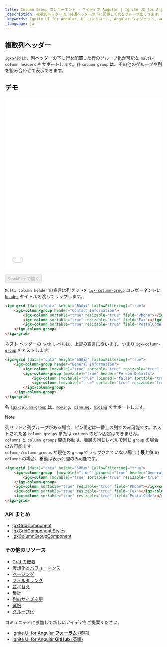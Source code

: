 ```yaml
---
title: Column Group コンポーネント - ネイティブ Angular | Ignite UI for Angular
_description: 複数列ヘッダーは、共通ヘッダーの下に配置して列をグループ化できます。各列グループにその他のグループや列を組み合わせて表示できます。
_keywords: Ignite UI for Angular, UI コントロール, Angular ウィジェット, web ウィジェット, UI ウィジェット, Angular, ネイティブ Angular コンポーネント スイート, ネイティブ Angular コントロール, ネイティブ Angular コンポーネント ライブラリ, Angular データグリッド コンポーネント, Angular データグリッド コントロール, ネイティブ Angular コンポーネント, Angular Grid コンポーネント, Angular Grid コントロール, Angular 高パフォーマンス Grid, 複数列ヘッダー, 遅延複数列ヘッダー, グリッド複数列ヘッダー, Angular グリッド複数列ヘッダー, Angular 列
_language: ja
---
```


## 複数列ヘッダー

[`IgxGrid`]({environment:angularApiUrl}/classes/igxgridcomponent.html) は、列ヘッダーの下に行を配置した行のグループ化が可能な `multi-column headers` をサポートします。各 `column group` は、その他のグループや列を組み合わせて表示できます。

## デモ

<div class="sample-container loading" style="height:550px">
    <iframe id="grid-multi-column-headers-iframe" src='{environment:demosBaseUrl}/multi-column-headers' width="100%" height="100%" seamless frameBorder="0" onload="onSampleIframeContentLoaded(this);"></iframe>
</div>
<br/>
<div>
<button data-localize="stackblitz" disabled class="stackblitz-btn" data-iframe-id="grid-multi-column-headers-iframe" data-demos-base-url="{environment:demosBaseUrl}">StackBlitz で開く</button>
</div>

`Multi column header` の宣言は列セットを [`igx-column-group`]({environment:angularApiUrl}/classes/igxcolumngroupcomponent.html) コンポーネントに [`header`]({environment:angularApiUrl}/classes/igxcolumngroupcomponent.html#header) タイトルを渡してラップします。

```html
<igx-grid [data]="data" height="600px" [allowFiltering]="true">
    <igx-column-group header="Contact Information">
        <igx-column sortable="true" resizable="true" field="Phone"></igx-column>
        <igx-column sortable="true" resizable="true" field="Fax"></igx-column>
        <igx-column sortable="true" resizable="true" field="PostalCode"></igx-column>
    </igx-column-group>
</igx-grid>
```

ネスト ヘッダーの `n-th` レベルは、上記の宣言に従います。つまり [`igx-column-group`]({environment:angularApiUrl}/classes/igxcolumngroupcomponent.html) をネストします。

```html
<igx-grid [data]="data" height="600px" [allowFiltering]="true">
    <igx-column-group header="General Information">
        <igx-column [movable]="true" sortable="true" resizable="true" field="CompanyName"></igx-column>
        <igx-column-group [movable]="true" header="Person Details">
            <igx-column [movable]="true" [pinned]="false" sortable="true" resizable="true" field="ContactName"></igx-column>
            <igx-column [movable]="true" sortable="true" resizable="true" field="ContactTitle"></igx-column>
        </igx-column-group>
    </igx-column-group>
</igx-grid>
```

各 [`igx-column-group`]({environment:angularApiUrl}/classes/igxcolumngroupcomponent.html) は、[`moving`](grid_column_moving.md)、[`pinning`](grid_column_pinning.md)、[`hiding`](grid_column_hiding.md) をサポートします。
> [!NOTE]
> 列セットと列グループがある場合、ピン固定は一番上の列でのみ可能です。ネストされた各 `column groups` または `columns` のピン固定はできません。<br />
> `columns` と `column groups` 間の移動は、階層の同じレベルで同じ `group` の場合のみ可能です。<br />
> `columns/column-groups` が現在の `group` でラップされていない場合 ( **最上位** の `columns` の場合、移動は表示列間のみ可能です。

```html
<igx-grid [data]="data" height="600px" [allowFiltering]="true">
    <igx-column-group  [movable]="true" [pinned]="true" header="General Information">
        <igx-column [movable]="true" sortable="true" resizable="true" field="CompanyName"></igx-column>
    </igx-column-group>
    <igx-column sortable="true" resizable="true" field="Phone"></igx-column>
    <igx-column sortable="true" resizable="true" field="Fax"></igx-column>
    <igx-column sortable="true" resizable="true" field="PostalCode"></igx-column>
</igx-grid>
```

### API まとめ
<div class="divider--half"></div>

* [IgxGridComponent]({environment:angularApiUrl}/classes/igxgridcomponent.html)
* [IgxGridComponent Styles]({environment:sassApiUrl}/index.html#function-igx-grid-theme)
* [IgxColumnGroupComponent]({environment:angularApiUrl}/classes/igxcolumngroupcomponent.html)

<div class="divider--half"></div>

### その他のリソース
<div class="divider--half"></div>

* [Grid の概要](grid.md)
* [仮想化とパフォーマンス](grid_virtualization.md)
* [ページング](grid_paging.md)
* [フィルタリング](grid_filtering.md)
* [並べ替え](grid_sorting.md)
* [集計](grid_summaries.md)
* [列のサイズ変更](grid_column_resizing.md)
* [選択](grid_selection.md)
* [グループ化](grid_groupby.md)

<div class="divider--half"></div>
コミュニティに参加して新しいアイデアをご提案ください。

* [Ignite UI for Angular **フォーラム** (英語)](https://www.infragistics.com/community/forums/f/ignite-ui-for-angular)
* [Ignite UI for Angular **GitHub** (英語)](https://github.com/IgniteUI/igniteui-angular)
